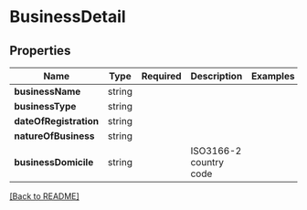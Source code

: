 # BusinessDetail



## Properties

| Name | Type | Required | Description | Examples |
|------------|:-------------:|:-------------:|-------------|:-------------:|
| **businessName** |string |  |  | | |
| **businessType** |string |  |  | | |
| **dateOfRegistration** |string |  |  | | |
| **natureOfBusiness** |string |  |  | | |
| **businessDomicile** |string |  | ISO3166-2 country code | | |



[[Back to README]](../../README.md)